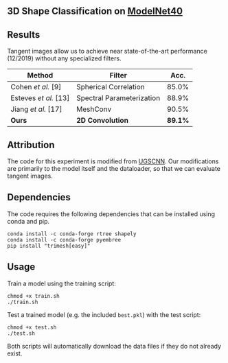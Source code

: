 ## 3D Shape Classification on [ModelNet40](https://modelnet.cs.princeton.edu/)

## Results

Tangent images allow us to achieve near state-of-the-art performance (12/2019) without any specialized filters.

| Method | Filter | Acc. |
|--------|--------|------|
| Cohen *et al.* [9] | Spherical Correlation | 85.0%  |
| Esteves *et al.* [13] | Spectral Parameterization | 88.9%  |
| Jiang *et al.* [17] | MeshConv | 90.5%  |
| **Ours** | **2D Convolution** | **89.1%**  |


## Attribution
The code for this experiment is modified from [UGSCNN](https://github.com/maxjiang93/ugscnn/tree/master/experiments/exp2_modelnet40). Our modifications are primarily to the model itself and the dataloader, so that we can evaluate tangent images.


## Dependencies
The code requires the following dependencies that can be installed using conda and pip.

```
conda install -c conda-forge rtree shapely  
conda install -c conda-forge pyembree  
pip install "trimesh[easy]"  
```

## Usage
Train a model using the training script:

```
chmod +x train.sh
./train.sh
```

Test a trained model (e.g. the included `best.pkl`) with the test script:

```
chmod +x test.sh
./test.sh
```

Both scripts will automatically download the data files if they do not already exist.